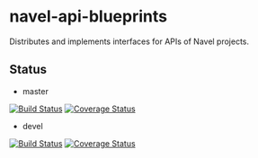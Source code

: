 navel-api-blueprints
====================

Distributes and implements interfaces for APIs of Navel projects.

Status
------

- master

[![Build Status](https://travis-ci.org/Navel-IT/navel-api-blueprints.svg?branch=master)](https://travis-ci.org/Navel-IT/navel-api-blueprints?branch=master)
[![Coverage Status](https://coveralls.io/repos/github/Navel-IT/navel-api-blueprints/badge.svg?branch=master)](https://coveralls.io/github/Navel-IT/navel-api-blueprints?branch=master)

- devel

[![Build Status](https://travis-ci.org/Navel-IT/navel-api-blueprints.svg?branch=devel)](https://travis-ci.org/Navel-IT/navel-api-blueprints?branch=devel)
[![Coverage Status](https://coveralls.io/repos/github/Navel-IT/navel-api-blueprints/badge.svg?branch=devel)](https://coveralls.io/github/Navel-IT/navel-api-blueprints?branch=devel)
